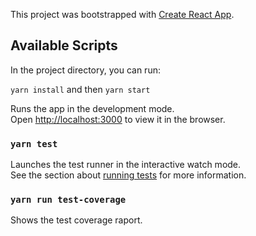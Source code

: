 This project was bootstrapped with [Create React App](https://github.com/facebook/create-react-app).

## Available Scripts

In the project directory, you can run:

`yarn install` and then `yarn start`

Runs the app in the development mode.<br />
Open [http://localhost:3000](http://localhost:3000) to view it in the browser.

### `yarn test`

Launches the test runner in the interactive watch mode.<br />
See the section about [running tests](https://facebook.github.io/create-react-app/docs/running-tests) for more information.

### `yarn run test-coverage`

Shows the test coverage raport.
